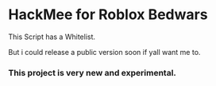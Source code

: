 # HackMee for Roblox Bedwars
This Script has a Whitelist.

But i could release a public version soon if yall want me to.
### This project is very new and experimental.

